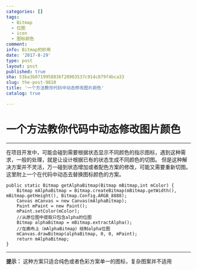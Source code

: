 ```yaml
---
categories: []
tags:
  - Bitmap
  - 位图
  - icon
  - 图标颜色
comment: 
info: Bitmap的妙用
date: '2017-8-29'
type: post
layout: post
published: true
sha: 53ba3b0719958836f20903537c914c879f4bca33
slug: the-post-9810
title: '一个方法教你代码中动态修改图片颜色'
catalog: true

---
```

# 一个方法教你代码中动态修改图片颜色


----------


在项目开发中，可能会碰到需要根据状态显示不同颜色的指示图标，遇到这种需求，一般的处理，就是让设计根据已有的状态生成不同颜色的切图。
但是这种解决方案并不灵活，万一碰到状态增加或者配色方案的修改，可能又需要重新切图。
这里附上一个在代码中动态去替换图标颜色的方案。

    public static Bitmap getAlphaBitmap(Bitmap mBitmap,int mColor) {
        Bitmap mAlphaBitmap = Bitmap.createBitmap(mBitmap.getWidth(), mBitmap.getHeight(), Bitmap.Config.ARGB_8888);
        Canvas mCanvas = new Canvas(mAlphaBitmap);
        Paint mPaint = new Paint();
        mPaint.setColor(mColor);
        //从原位图中提取只包含alpha的位图
        Bitmap alphaBitmap = mBitmap.extractAlpha();
        //在画布上（mAlphaBitmap）绘制alpha位图
        mCanvas.drawBitmap(alphaBitmap, 0, 0, mPaint);
        return mAlphaBitmap;
    }
    
---
**提示：** 这种方案只适合纯色或者色彩方案单一的图标，复杂图案并不适用
    